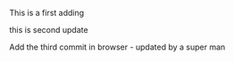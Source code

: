 This is a first adding

this is second update

Add the third commit in browser - updated by a super man
